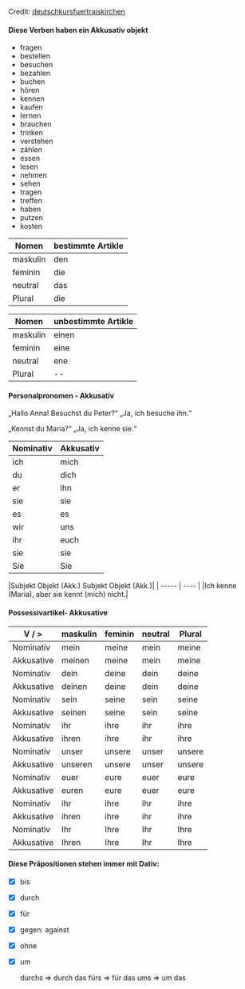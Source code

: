 Credit: [deutschkursfuertraiskirchen](https://deutschkursfuertraiskirchen.files.wordpress.com/2016/02/deutsch-aber-hallo.pdf)
#### Diese Verben haben ein Akkusativ objekt 

- fragen 
- bestellen
- besuchen
- bezahlen
- buchen
- hören
- kennen
- kaufen
- lernen
- brauchen
- trinken
- verstehen
- zählen
- essen
- lesen
- nehmen
- sehen
- tragen
- treffen
- haben
- putzen
- kosten

| Nomen | bestimmte Artikle |
| ----- | ---- |
| maskulin | den |
| feminin | die |
| neutral | das |
| Plural | die |

| Nomen | unbestimmte Artikle |
| ----- | ---- |
| maskulin | einen |
| feminin | eine |
| neutral | ene|
| Plural | -- |

#### Personalpronomen - Akkusativ

„Hallo Anna! Besuchst du Peter?“
„Ja, ich besuche ihn.“

„Kennst du Maria?“
„Ja, ich kenne sie.“

| Nominativ | Akkusativ |
| ----- | ---- |
| ich | mich |
| du | dich |
| er | ihn |
| sie | sie | 
| es | es |
| wir | uns | 
| ihr | euch |
| sie | sie |
| Sie | Sie |


|Subjekt Objekt (Akk.) Subjekt Objekt (Akk.)|
| ----- | ---- |
|Ich kenne (Maria), aber sie kennt (mich) nicht.|

#### Possessivartikel- Akkusative

| V / > | maskulin | feminin | neutral | Plural |
|-----    | ----- | ---- | ----- | ---- |
|Nominativ|mein|meine|mein|meine|
|Akkusative|meinen|meine|mein|meine|
|Nominativ|dein|deine|dein|deine|
|Akkusative|deinen|deine|dein|deine|
|Nominativ|sein|seine|sein|seine|
|Akkusative|seinen|seine|sein|seine|
|Nominativ|ihr|ihre|ihr|ihre|
|Akkusative|ihren|ihre|ihr|ihre|
|Nominativ|unser|unsere|unser|unsere|
|Akkusative|unseren|unsere|unser|unsere|
|Nominativ|euer|eure|euer|eure|
|Akkusative|euren|eure|euer|eure|
|Nominativ|ihr|ihre|ihr|ihre|
|Akkusative|ihren|ihre|ihr|ihre|
|Nominativ|Ihr|Ihre|Ihr|Ihre|
|Akkusative|Ihren|Ihre|Ihr|Ihre|

#### Diese Präpositionen stehen immer mit Dativ:
* [X] bis
* [X] durch
* [X] für
* [X] gegen: against
* [X] ohne
* [X] um

	durchs =>  durch das
	fürs => für das
	ums => um das